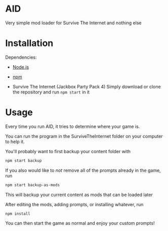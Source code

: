 # AID
Very simple mod loader for Survive The Internet and nothing else

# Installation
Dependencies:
   - [Node.js](https://nodejs.org/en/)
    
   - [npm](https://www.npmjs.com/)

   - Survive The Internet (Jackbox Party Pack 4)
Simply download or clone the repository and run `npm start` in it

# Usage
Every time you run AID, it tries to determine where your game is. 

You can run the program in the SurviveTheInternet folder on your computer to help it.

You'll probably want to first backup your content folder with 
```sh
npm start backup
```

If you also would like to *not* remove all of the prompts already in the game, run 
```sh
npm start backup-as-mods
```
This will backup your current content as mods that can be loaded later

After editing the mods, adding prompts, or installing whatever, run 
```sh
npm install
```

You can then start the game as normal and enjoy your custom prompts!
